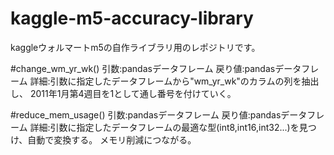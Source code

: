 # kaggle-m5-accuracy-library
kaggleウォルマートm5の自作ライブラリ用のレポジトリです。

#change_wm_yr_wk()
引数:pandasデータフレーム
戻り値:pandasデータフレーム
詳細:引数に指定したデータフレームから"wm_yr_wk"のカラムの列を抽出し、
     2011年1月第4週目を1として通し番号を付けていく。
     
     
#reduce_mem_usage()
引数:pandasデータフレーム
戻り値:pandasデータフレーム
詳細:引数に指定したデータフレームの最適な型(int8,int16,int32...)を見つけ、自動で変換する。
     メモリ削減につながる。
